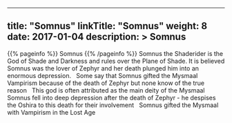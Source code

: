 
---
title: "Somnus"
linkTitle: "Somnus"
weight: 8
date: 2017-01-04
description: >
 Somnus
---

{{% pageinfo %}}
Somnus
{{% /pageinfo %}}
Somnus the Shaderider is the God of Shade and Darkness and rules over the Plane of Shade. It is believed Somnus was the lover of Zephyr and her death plunged him into an enormous depression. <span class="line-spacer d-block"> </span> Some say that Somnus gifted the Mysmaal Vampirism because of the death of Zephyr but none know of the true reason <span class="line-spacer d-block"> </span> This god is often attributed as the main deity of the Mysmaal <span class="line-spacer d-block"> </span> Somnus fell into deep depression after the death of Zephyr - he despises the Oshira to this death for their involvement <span class="line-spacer d-block"> </span> Somnus gifted the Mysmaal with Vampirism in the Lost Age
